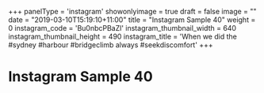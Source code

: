+++
panelType                   = 'instagram'
showonlyimage = true
draft = false
image = ""
date = "2019-03-10T15:19:10+11:00"
title = "Instagram Sample 40"
weight = 0
instagram_code              = 'Bu0nbcPBaZl'
instagram_thumbnail_width   = 640
instagram_thumbnail_height  = 490
instagram_title             = 'When we did the #sydney #harbour #bridgeclimb always #seekdiscomfort'
+++

# Instagram Sample 40

